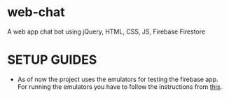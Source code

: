 # web-chat
A web app chat bot using jQuery, HTML, CSS, JS, Firebase Firestore


# SETUP GUIDES
- As of now the project uses the emulators for testing the firebase app. For running the emulators you have to follow the instructions from [this](https://firebase.google.com/docs/emulator-suite/install_and_configure).

